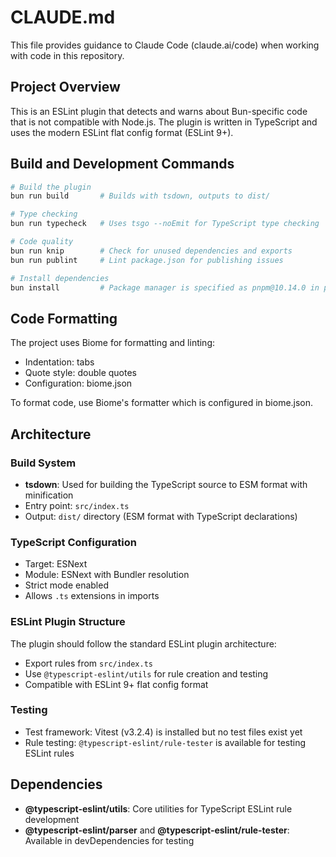 # CLAUDE.md

This file provides guidance to Claude Code (claude.ai/code) when working with code in this repository.

## Project Overview

This is an ESLint plugin that detects and warns about Bun-specific code that is not compatible with Node.js. The plugin is written in TypeScript and uses the modern ESLint flat config format (ESLint 9+).

## Build and Development Commands

```bash
# Build the plugin
bun run build       # Builds with tsdown, outputs to dist/

# Type checking
bun run typecheck   # Uses tsgo --noEmit for TypeScript type checking

# Code quality
bun run knip        # Check for unused dependencies and exports
bun run publint     # Lint package.json for publishing issues

# Install dependencies
bun install         # Package manager is specified as pnpm@10.14.0 in package.json
```

## Code Formatting

The project uses Biome for formatting and linting:
- Indentation: tabs
- Quote style: double quotes
- Configuration: biome.json

To format code, use Biome's formatter which is configured in biome.json.

## Architecture

### Build System
- **tsdown**: Used for building the TypeScript source to ESM format with minification
- Entry point: `src/index.ts`
- Output: `dist/` directory (ESM format with TypeScript declarations)

### TypeScript Configuration
- Target: ESNext
- Module: ESNext with Bundler resolution
- Strict mode enabled
- Allows `.ts` extensions in imports

### ESLint Plugin Structure
The plugin should follow the standard ESLint plugin architecture:
- Export rules from `src/index.ts`
- Use `@typescript-eslint/utils` for rule creation and testing
- Compatible with ESLint 9+ flat config format

### Testing
- Test framework: Vitest (v3.2.4) is installed but no test files exist yet
- Rule testing: `@typescript-eslint/rule-tester` is available for testing ESLint rules

## Dependencies
- **@typescript-eslint/utils**: Core utilities for TypeScript ESLint rule development
- **@typescript-eslint/parser** and **@typescript-eslint/rule-tester**: Available in devDependencies for testing